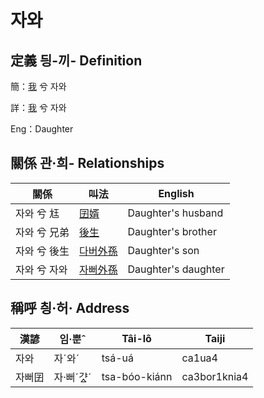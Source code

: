 # 자와
## 定義 딍-끼- Definition
簡：[我](member1.md) 兮 자와

詳：[我](member1.md) 兮 자와

Eng：Daughter

## 關係 관·희- Relationships

關係 | 叫法 | English
--- | --- | --- 
자와 兮 尪 | [囝婿](member68.md) | Daughter's husband
자와 兮 兄弟 | [後生](member19.md) | Daughter's brother
자와 兮 後生 | [다버外孫](member55.md) | Daughter's son
자와 兮 자와 | [자뻐外孫](member56.md) | Daughter's daughter


## 稱呼 칑·허· Address

漢諺 | 임·뿐ˆ | Tâi-lô | Taiji
--- | --- | --- | --- 
자와 | 자ˊ와ˊ | tsá-uá | ca1ua4 
자뻐囝 | 자·뻐ˊ갸ᇫˊ | tsa-bóo-kiánn | ca3bor1knia4 

